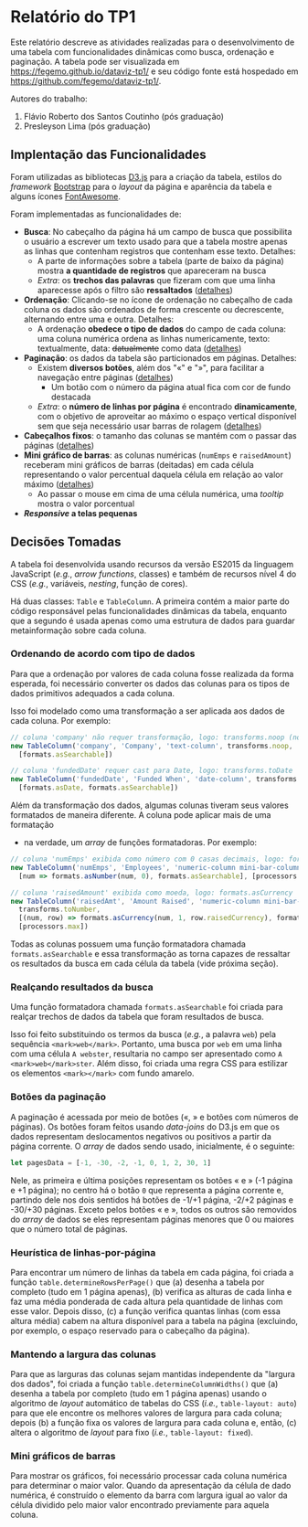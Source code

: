 # Relatório do TP1

Este relatório descreve as atividades realizadas para o desenvolvimento
de uma tabela com funcionalidades dinâmicas como busca, ordenação e paginação.
A tabela pode ser visualizada em https://fegemo.github.io/dataviz-tp1/ e
seu código fonte está hospedado em https://github.com/fegemo/dataviz-tp1/.

Autores do trabalho:

1. Flávio Roberto dos Santos Coutinho (pós graduação)
1. Presleyson Lima (pós graduação)

## Implentação das Funcionalidades

Foram utilizadas as bibliotecas [D3.js][d3] para a criação da tabela,
estilos do _framework_ [Bootstrap][bootstrap] para o _layout_ da página e
aparência da tabela e alguns ícones [FontAwesome][fa].

Foram implementadas as funcionalidades de:

- **Busca**: No cabeçalho da página há um campo de busca que possibilita
  o usuário a escrever um texto usado para que a tabela mostre apenas as
  linhas que contenham registros que contenham esse texto. Detalhes:
  - A parte de informações sobre a tabela (parte de baixo da página) mostra
    **a quantidade de registros** que apareceram na busca
  - _Extra_: os **trechos das palavras** que fizeram com que uma linha
    aparecesse após o filtro são **ressaltados**
    ([detalhes](#realçando-resultados-da-busca))
- **Ordenação**: Clicando-se no ícone de ordenação no cabeçalho de cada coluna
  os dados são ordenados de forma crescente ou decrescente, alternando entre
  uma e outra. Detalhes:
  - A ordenação **obedece o tipo de dados** do campo de cada coluna: uma coluna
    numérica ordena as linhas numericamente, texto: textualmente, data:
    ~~datualmente~~ como data
    ([detalhes](#ordenando-de-acordo-com-tipo-de-dados))
- **Paginação**: os dados da tabela são particionados em páginas. Detalhes:
  - Existem **diversos botões**, além dos "&laquo;" e "&raquo;", para facilitar
    a navegação entre páginas ([detalhes](#botões-da-paginação))
    - Um botão com o número da página atual fica com cor de fundo destacada
  - _Extra_: o **número de linhas por página** é encontrado **dinamicamente**,
    com o objetivo de aproveitar ao máximo o espaço vertical disponível
    sem que seja necessário usar barras de rolagem
    ([detalhes](#heurística-de-linhas-por-página))
- **Cabeçalhos fixos**: o tamanho das colunas se mantém com o passar
  das páginas ([detalhes](#mantendo-a-largura-das-colunas))
- **Mini gráfico de barras**: as colunas numéricas (`numEmps` e
  `raisedAmount`) receberam mini gráficos de barras (deitadas) em cada
  célula representando o valor percentual daquela célula em relação ao
  valor máximo ([detalhes](#mini-gráficos-de-barras))
  - Ao passar o mouse em cima de uma célula numérica, uma _tooltip_ mostra
    o valor porcentual
- **_Responsive_ a telas pequenas**

## Decisões Tomadas

A tabela foi desenvolvida usando recursos da versão ES2015 da linguagem
JavaScript (_e.g._, _arrow functions_, classes) e também de recursos nível
4 do CSS (_e.g._, variáveis, _nesting_, função de cores).

Há duas classes: `Table` e `TableColumn`. A primeira contém a maior
parte do código responsável pelas funcionalidades dinâmicas da tabela,
enquanto que a segundo é usada apenas como uma estrutura de dados para
guardar metainformação sobre cada coluna.

### Ordenando de acordo com tipo de dados

Para que a ordenação por valores de cada coluna fosse realizada da
forma esperada, foi necessário converter os dados das colunas para os
tipos de dados primitivos adequados a cada coluna.

Isso foi modelado como uma transformação a ser aplicada aos dados de
cada coluna. Por exemplo:

```js
// coluna 'company' não requer transformação, logo: transforms.noop (no operation)
new TableColumn('company', 'Company', 'text-column', transforms.noop, 
  [formats.asSearchable])

// coluna 'fundedDate' requer cast para Date, logo: transforms.toDate
new TableColumn('fundedDate', 'Funded When', 'date-column', transforms.toDate,
  [formats.asDate, formats.asSearchable])
```

Além da transformação dos dados, algumas colunas tiveram seus valores
formatados de maneira diferente. A coluna pode aplicar mais de uma formatação
- na verdade, um _array_ de funções formatadoras. Por exemplo:

```js
// coluna 'numEmps' exibida como número com 0 casas decimais, logo: formats.asNumber
new TableColumn('numEmps', 'Employees', 'numeric-column mini-bar-column', transforms.toNumber,
  [num => formats.asNumber(num, 0), formats.asSearchable], [processors.max])

// coluna 'raisedAmount' exibida como moeda, logo: formats.asCurrency
new TableColumn('raisedAmt', 'Amount Raised', 'numeric-column mini-bar-column',
  transforms.toNumber, 
  [(num, row) => formats.asCurrency(num, 1, row.raisedCurrency), formats.asSearchable],
  [processors.max])
```

Todas as colunas possuem uma função formatadora chamada `formats.asSearchable`
e essa transformação as torna capazes de ressaltar os resultados da busca
em cada célula da tabela (vide próxima seção).

### Realçando resultados da busca

Uma função formatadora chamada `formats.asSearchable` foi criada para
realçar trechos de dados da tabela que foram resultados de busca.

Isso foi feito substituindo os termos da busca (_e.g._, a palavra `web`)
pela sequência `<mark>web</mark>`. Portanto, uma busca por `web` em uma
linha com uma célula `A webster`, resultaria no campo ser apresentado como
`A <mark>web</mark>ster`. Além disso, foi criada uma regra CSS para
estilizar os elementos `<mark></mark>` com fundo amarelo.


### Botões da paginação

A paginação é acessada por meio de botões (&laquo;, &raquo; e botões
com números de páginas). Os botões foram feitos usando _data-joins_ do
D3.js em que os dados representam deslocamentos negativos ou positivos
a partir da página corrente. O _array_ de dados sendo usado, inicialmente,
é o seguinte:

```js
let pagesData = [-1, -30, -2, -1, 0, 1, 2, 30, 1]
```

Nele, as primeira e última posições representam os botões &laquo; e &raquo;
(-1 página e +1 página); no centro há o botão `0` que representa a página
corrente e, partindo dele nos dois sentidos há botões de -1/+1 página,
-2/+2 páginas e -30/+30 páginas. Exceto pelos botões &laquo; e &raquo;,
todos os outros são removidos do _array_ de dados se eles representam páginas
menores que 0 ou maiores que o número total de páginas.

### Heurística de linhas-por-página

Para encontrar um número de linhas da tabela em cada página, foi criada
a função `table.determineRowsPerPage()` que (a) desenha a tabela por
completo (tudo em 1 página apenas), (b) verifica as alturas de cada linha e
faz uma média ponderada de cada altura pela quantidade de linhas com esse
valor. Depois disso, (c) a função verifica quantas linhas (com essa
altura média) cabem na altura disponível para a tabela na página
(excluindo, por exemplo, o espaço reservado para o cabeçalho da página).

### Mantendo a largura das colunas

Para que as larguras das colunas sejam mantidas independente da "largura
dos dados", foi criada a função `table.determineColumnWidths()` que (a)
desenha a tabela por completo (tudo em 1 página apenas) usando o algoritmo
de _layout_ automático de tabelas do CSS (_i.e._, `table-layout: auto`)
para que ele encontre os melhores valores de largura para cada coluna;
depois (b) a função fixa os valores de largura para cada coluna e, então,
(c) altera o algoritmo de _layout_ para fixo (_i.e._, `table-layout: fixed`).

### Mini gráficos de barras

Para mostrar os gráficos, foi necessário processar cada coluna numérica para
determinar o maior valor. Quando da apresentação da célula de dado numérica,
é construído o elemento da barra com largura igual ao valor da célula dividido
pelo maior valor encontrado previamente para aquela coluna.

[d3]: https://d3js.org/
[bootstrap]: http://getbootstrap.com/
[fa]: http://fontawesome.io/
